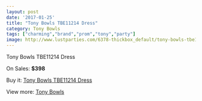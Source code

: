 ```yaml
---
layout: post
date: '2017-01-25'
title: "Tony Bowls TBE11214 Dress"
category: Tony Bowls
tags: ["charming","brand","prom","tony","party"]
image: http://www.lustparties.com/6378-thickbox_default/tony-bowls-tbe11214-dress.jpg
---
```

Tony Bowls TBE11214 Dress

On Sales: **$398**
<a href="https://www.lustparties.com/en/tony-bowls/2206-tony-bowls-tbe11214-dress.html"><amp-img layout="responsive" width="600" height="600" src="//www.lustparties.com/6378-thickbox_default/tony-bowls-tbe11214-dress.jpg" alt="Tony Bowls TBE11214 Dress 0" /></a>
<a href="https://www.lustparties.com/en/tony-bowls/2206-tony-bowls-tbe11214-dress.html"><amp-img layout="responsive" width="600" height="600" src="//www.lustparties.com/6380-thickbox_default/tony-bowls-tbe11214-dress.jpg" alt="Tony Bowls TBE11214 Dress 1" /></a>
<a href="https://www.lustparties.com/en/tony-bowls/2206-tony-bowls-tbe11214-dress.html"><amp-img layout="responsive" width="600" height="600" src="//www.lustparties.com/6379-thickbox_default/tony-bowls-tbe11214-dress.jpg" alt="Tony Bowls TBE11214 Dress 2" /></a>

Buy it: [Tony Bowls TBE11214 Dress](https://www.lustparties.com/en/tony-bowls/2206-tony-bowls-tbe11214-dress.html "Tony Bowls TBE11214 Dress")

View more: [Tony Bowls](https://www.lustparties.com/en/5-tony-bowls "Tony Bowls")
